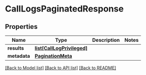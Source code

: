 # CallLogsPaginatedResponse

## Properties
Name | Type | Description | Notes
------------ | ------------- | ------------- | -------------
**results** | [**list[CallLogPrivileged]**](CallLogPrivileged.md) |  | 
**metadata** | [**PaginationMeta**](PaginationMeta.md) |  | 

[[Back to Model list]](../README.md#documentation-for-models) [[Back to API list]](../README.md#documentation-for-api-endpoints) [[Back to README]](../README.md)

